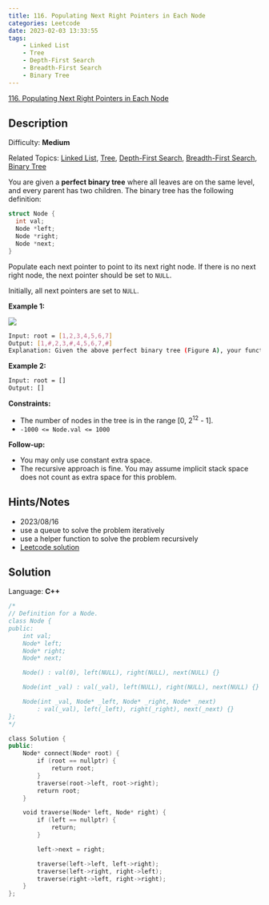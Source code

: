 ```yaml
---
title: 116. Populating Next Right Pointers in Each Node
categories: Leetcode
date: 2023-02-03 13:33:55
tags:
    - Linked List
    - Tree
    - Depth-First Search
    - Breadth-First Search
    - Binary Tree
---
```


[116\. Populating Next Right Pointers in Each Node](https://leetcode.com/problems/populating-next-right-pointers-in-each-node/)

## Description

Difficulty: **Medium**

Related Topics: [Linked List](https://leetcode.com/tag/linked-list/), [Tree](https://leetcode.com/tag/tree/), [Depth-First Search](https://leetcode.com/tag/depth-first-search/), [Breadth-First Search](https://leetcode.com/tag/breadth-first-search/), [Binary Tree](https://leetcode.com/tag/binary-tree/)

You are given a **perfect binary tree** where all leaves are on the same level, and every parent has two children. The binary tree has the following definition:

```C++
struct Node {
  int val;
  Node *left;
  Node *right;
  Node *next;
}
```

Populate each next pointer to point to its next right node. If there is no next right node, the next pointer should be set to `NULL`.

Initially, all next pointers are set to `NULL`.

**Example 1:**

![](https://assets.leetcode.com/uploads/2019/02/14/116_sample.png)

```bash
Input: root = [1,2,3,4,5,6,7]
Output: [1,#,2,3,#,4,5,6,7,#]
Explanation: Given the above perfect binary tree (Figure A), your function should populate each next pointer to point to its next right node, just like in Figure B. The serialized output is in level order as connected by the next pointers, with '#' signifying the end of each level.
```

**Example 2:**

```bash
Input: root = []
Output: []
```

**Constraints:**

* The number of nodes in the tree is in the range [0, 2<sup>12</sup> - 1].
* `-1000 <= Node.val <= 1000`

**Follow-up:**

* You may only use constant extra space.
* The recursive approach is fine. You may assume implicit stack space does not count as extra space for this problem.

## Hints/Notes

* 2023/08/16
* use a queue to solve the problem iteratively
* use a helper function to solve the problem recursively
* [Leetcode solution](https://leetcode.com/problems/populating-next-right-pointers-in-each-node/editorial/?envType=company&envId=facebook&favoriteSlug=facebook-three-months)

## Solution

Language: **C++**

```C++
/*
// Definition for a Node.
class Node {
public:
    int val;
    Node* left;
    Node* right;
    Node* next;

    Node() : val(0), left(NULL), right(NULL), next(NULL) {}

    Node(int _val) : val(_val), left(NULL), right(NULL), next(NULL) {}

    Node(int _val, Node* _left, Node* _right, Node* _next)
        : val(_val), left(_left), right(_right), next(_next) {}
};
*/

class Solution {
public:
    Node* connect(Node* root) {
        if (root == nullptr) {
            return root;
        }
        traverse(root->left, root->right);
        return root;
    }

    void traverse(Node* left, Node* right) {
        if (left == nullptr) {
            return;
        }

        left->next = right;

        traverse(left->left, left->right);
        traverse(left->right, right->left);
        traverse(right->left, right->right);
    }
};
```
